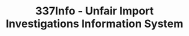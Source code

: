 ---
layout: default
bigquery: https://console.cloud.google.com/bigquery?p=patents-public-data&d=usitc_investigations&page=dataset&project=sheets-management-319211
citation: US International Trade Commission 337Info Unfair Import Investigations Information
  System
contributors: US International Trade Comission
cost: None
description: US International Trade Commission 337Info Unfair Import Investigations
  Information System contains data on investigations done under Section 337. Section
  337 declares the infringement of certain statutory intellectual property rights
  and other forms of unfair competition in import trade to be unlawful practices.
  Most Section 337 investigations involve allegations of patent or registered trademark
  infringement.
documentation: FAQ and tutorial available on the site
last_edit: Mon, 04 Apr 2022 19:10:40 GMT
location: https://pubapps2.usitc.gov/337external/
maintained_by: US International Trade Comission
schema_fields: '[''htsNumbers'', ''gcAttorney'', ''investigationNo'', ''finalIdOnViolationIssue'',
  ''investigationType'', ''finalDetNoViolation'', ''aljAssigned'', ''invUnfairAct'',
  ''cafcAppeals'', ''issueDateOtherNonFinal'', ''internalRemand'', ''dateCreated'',
  ''finalDetViolation'', ''respondent'', ''currentStatus'', ''ouiiParticipation'',
  ''title'', ''dateComplaintFiled'', ''reportingRequirements'', ''patentNumbers'',
  ''dateOfPublicationFrNotice'', ''actualEndDateEvidHear'', ''id'', ''currentActiveALJ'',
  ''scheduledEndDateEvidHear'', ''markmanHearing'', ''finalIdOnViolationDue'', ''teoProceedingInvolved'',
  ''actualStartDateEvidHear'', ''publication_number'', ''endDateMarkmanHearing'',
  ''scheduledStartDateEvidHear'', ''trademarkNumbers'', ''lastUpdated'', ''teoIdIssueDate'',
  ''investigationTermDate'', ''complainant'', ''docketNo'', ''startDateMarkmanHearing'',
  ''teoIdDueDate'', ''ouiiAttorney'', ''patentNumber'', ''teoReliefGranted'', ''targetDate'',
  ''copyrightNumbers'']'
shortname: unfair_import_investigations
tags:
- import
- legal
- trade
timeframe: 2008-2021 (prior to 2008 downloadable as a JSON file)
title: 337Info - Unfair Import Investigations Information System
uuid: 2721f5ec-e599-4890-9265-9706719fc71e
---